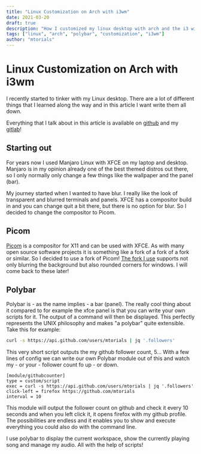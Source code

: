 ```yaml
---
title: "Linux Customization on Arch with i3wm"
date: 2021-03-20
draft: true
description: "How I customized my linux desktop with arch and the i3 window manager!"
tags: ["linux", "arch", "polybar", "customization", "i3wm"]
author: "mtorials"
---
```


# Linux Customization on Arch with i3wm

I recently started to tinker with my Linux desktop. There are a lot of different things that I learned along the way and in this article I want write them all down.

Everything that I talk about in this article is available on [github](https://github.com/mtorials/dotfiles) and my [gitlab](https://git.mt32.net/mtorials/mtorials-configs)!

## Starting out

For years now I used Manjaro Linux with XFCE on my laptop and desktop. Manjaro is in my opinion already one of the best themed distros out there, so I only normally only change a few things like the wallpaper and the panel (bar).

My journey started when I wanted to have blur. I really like the look of transparent and blurred terminals and panels. XFCE has a compositor build in and you can change quit a bit there, but there is no option for blur. So I decided to change the compositor to Picom.

## Picom

[Picom](https://github.com/yshui/picom) is a compositor for X11 and can be used with XFCE. As with many open source software projects it is something like a fork of a fork of a fork or similar. So I decided to use a fork of Picom! [The fork I use](https://github.com/ibhagwan/picom) supports not only blurring the background but also rounded corners for windows. I will come back to these later!

## Polybar

Polybar is - as the name implies - a bar (panel). The really cool thing about it compared to for example the xfce panel is that you can write your own scripts for it. The output of a command will then be displayed. This perfectly represents the UNIX philosophy and makes "a polybar" quite extensible. Take this for example:

```sh
curl -s https://api.github.com/users/mtorials | jq '.followers'
```

This very short script outputs the my github follower count, 5... With a few lines of config we can write our own Polybar module out of this and watch my - or your - follower count fo up - or down.

```ìni
[module/githubcounter]
type = custom/script
exec = curl -s https://api.github.com/users/mtorials | jq '.followers'
click-left = firefox https://github.com/mtorials
interval = 10
```

This module will output the follower count on github and check it every 10 seconds and when you left click it, it opens firefox with my github profile. The possibilities are endless and it enables you to show and execute everything you could also do with the command line.

I use polybar to display the current workspace, show the currently playing song and manage my audio. All with the help of scripts!